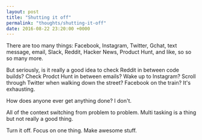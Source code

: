 ```yaml
---
layout: post
title: "Shutting it off"
permalink: "thoughts/shutting-it-off"
date: 2016-08-22 23:20:00 +0000
---
```


There are too many things: Facebook, Instagram, Twitter, Gchat, text message, email, Slack, Reddit, Hacker News, Product Hunt, and like, so so so many more.

But seriously, is it really a good idea to check Reddit in between code builds? Check Prodct Hunt in between emails? Wake up to Instagram? Scroll through Twitter when walking down the street? Facebook on the train? It's exhausting. 

How does anyone ever get anything done? I don't.

All of the context switching from problem to problem. Multi tasking is a thing but not really a good thing. 

Turn it off. Focus on one thing. Make awesome stuff.
